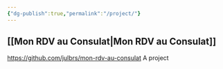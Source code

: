 ```yaml
---
{"dg-publish":true,"permalink":"/project/"}
---
```



## [[Mon RDV au Consulat\|Mon RDV au Consulat]]

https://github.com/julbrs/mon-rdv-au-consulat
A project 